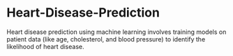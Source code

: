 # Heart-Disease-Prediction
Heart disease prediction using machine learning involves training models on patient data (like age, cholesterol, and blood pressure) to identify the likelihood of heart disease.
